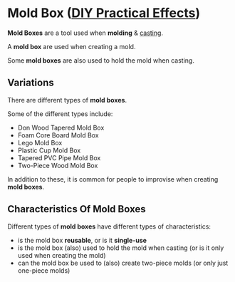 # Mold Box ([DIY Practical Effects](../../README.md))

**Mold Boxes** are a tool used when **molding** & [casting](../casting/README.md).

A **mold box** are used when creating a mold.

Some **mold boxes** are also used to hold the mold when casting.

## Variations

There are different types of **mold boxes**.

Some of the different types include:

* Don Wood Tapered Mold Box
* Foam Core Board Mold Box
* Lego Mold Box
* Plastic Cup Mold Box
* Tapered PVC Pipe Mold Box
* Two-Piece Wood Mold Box

In addition to these, it is common for people to improvise when creating **mold boxes**.

## Characteristics Of Mold Boxes

Different types of **mold boxes** have different types of characteristics:

* is the mold box **reusable**, or is it **single-use**
* is the mold box (also) used to hold the mold when casting (or is it only used when creating the mold)
* can the mold box be used to (also) create two-piece molds (or only just one-piece molds)
